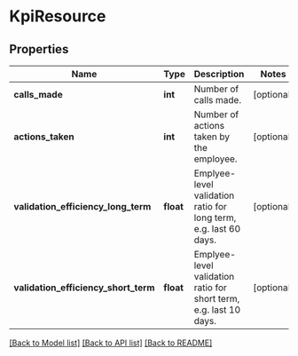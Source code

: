 # KpiResource

## Properties
Name | Type | Description | Notes
------------ | ------------- | ------------- | -------------
**calls_made** | **int** | Number of calls made. | [optional] 
**actions_taken** | **int** | Number of actions taken by the employee. | [optional] 
**validation_efficiency_long_term** | **float** | Emplyee-level validation ratio for long term, e.g. last 60 days. | [optional] 
**validation_efficiency_short_term** | **float** | Emplyee-level validation ratio for short term, e.g. last 10 days. | [optional] 

[[Back to Model list]](../README.md#documentation-for-models) [[Back to API list]](../README.md#documentation-for-api-endpoints) [[Back to README]](../README.md)


